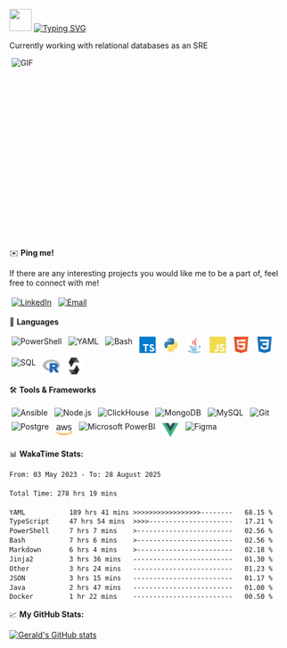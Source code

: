 <img src="https://media.giphy.com/media/hvRJCLFzcasrR4ia7z/giphy.gif" height="40px" width="40px"> [![Typing SVG](https://readme-typing-svg.demolab.com/?lines=Hi,+I'm+Gerald!;Nice+to+meet+you!&vCenter=true&size=25&width=300&height=35)](https://git.io/typing-svg)

Currently working with relational databases as an SRE

<img align="right" alt="GIF" src="https://github.com/abhisheknaiidu/abhisheknaiidu/blob/master/code.gif?raw=true" width="500" height="340" />

✉️ **Ping me!**

If there are any interesting projects you would like me to be a part of, feel free to connect with me!

<p align="left">
  <a href="https://www.linkedin.com/in/nggerald98/" target="_blank"> <img src="https://content.linkedin.com/content/dam/me/brand/en-us/brand-home/logos/In-Blue-Logo.png.original.png" title="LinkedIn" alt="LinkedIn" height="30" style="vertical-align:top; margin:4px"></a>
  <a href="mailto:ng.gerald.1998@gmail.com" target="_blank"> <img src="https://www.pikpng.com/pngl/b/194-1942846_mail-circle-icon-png-clipart.png" title="Email" alt="Email" height="30" style="vertical-align:top; margin:4px"></a>
</p>

🧰 **Languages**

<p align="left">
  <img src="https://gist.githubusercontent.com/fsackur/9e4f98aaa3ba3984407e92e62a5f63bd/raw/6c858c46726541b48ddaaebab29c41c07a196394/PowerShell.svg" height="30" alt="PowerShell" title="PowerShell" style="vertical-align:top; margin:4px" />
  <img src="https://freepngimg.com/icon/download/file/10375-yaml-file-format.png" height="30" alt="YAML" title="YAML" style="vertical-align:top; margin:4px" />
  <img src="https://upload.wikimedia.org/wikipedia/commons/thumb/4/4b/Bash_Logo_Colored.svg/512px-Bash_Logo_Colored.svg.png?20180723054350" height="30" alt="Bash" title="Bash" style="vertical-align:top; margin:4px" />
  <img src="https://raw.githubusercontent.com/devicons/devicon/1119b9f84c0290e0f0b38982099a2bd027a48bf1/icons/typescript/typescript-original.svg" height="30" alt="Typescript" title="Typescript" style="vertical-align:top; margin:4px" />
  <img src="https://raw.githubusercontent.com/devicons/devicon/1119b9f84c0290e0f0b38982099a2bd027a48bf1/icons/python/python-original.svg" height="30" alt="Python" title="Python" style="vertical-align:top; margin:4px" />
  <img src="https://raw.githubusercontent.com/devicons/devicon/1119b9f84c0290e0f0b38982099a2bd027a48bf1/icons/java/java-original.svg" height="30" alt="Java" title="Java" style="vertical-align:top; margin:4px" />
  <img src="https://raw.githubusercontent.com/devicons/devicon/1119b9f84c0290e0f0b38982099a2bd027a48bf1/icons/javascript/javascript-plain.svg" height="30" alt="Javascript" title="Javascript" style="vertical-align:top; margin:4px" />
  <img src="https://raw.githubusercontent.com/devicons/devicon/1119b9f84c0290e0f0b38982099a2bd027a48bf1/icons/html5/html5-original.svg" height="30" alt="HTML" title="HTML" style="vertical-align:top; margin:4px" />
  <img src="https://raw.githubusercontent.com/devicons/devicon/1119b9f84c0290e0f0b38982099a2bd027a48bf1/icons/css3/css3-plain.svg" height="30" alt="CSS" title="CSS" style="vertical-align:top; margin:4px" />
  <img src="https://w7.pngwing.com/pngs/167/148/png-transparent-microsoft-azure-sql-database-microsoft-sql-server-database-blue-text-logo-thumbnail.png" height="30" alt="SQL" title="SQL" style="vertical-align:top; margin:4px" />
  <img src="https://raw.githubusercontent.com/devicons/devicon/1119b9f84c0290e0f0b38982099a2bd027a48bf1/icons/r/r-original.svg" height="30" alt="R" title="R" style="vertical-align:top; margin:4px" />
  <img src="https://raw.githubusercontent.com/devicons/devicon/1119b9f84c0290e0f0b38982099a2bd027a48bf1/icons/solidity/solidity-original.svg" height="30" alt="Solidity" title="Solidity" style="vertical-align:top; margin:4px" />
</p>

🛠️ **Tools & Frameworks**

<p align="left">
  <img src="https://upload.wikimedia.org/wikipedia/commons/thumb/2/24/Ansible_logo.svg/256px-Ansible_logo.svg.png" height="30" alt="Ansible" title="Ansible" style="vertical-align:top; margin:4px" />
  <img src="https://seeklogo.com/images/N/nodejs-logo-FBE122E377-seeklogo.com.png" height="30" alt="Node.js" title="Node.js" style="vertical-align:top; margin:4px">
  <img src="https://upload.wikimedia.org/wikipedia/commons/0/0e/Clickhouse.png" height="30" alt="ClickHouse" title="ClickHouse" style="vertical-align:top; margin:4px" />
  <img src="https://cdn.jsdelivr.net/gh/devicons/devicon/icons/mongodb/mongodb-original.svg" height="30" alt="MongoDB" title="MongoDB" style="vertical-align:top; margin:4px" />
  <img src="https://www.svgrepo.com/show/303251/mysql-logo.svg" height="30" alt="MySQL" title="MySQL" style="vertical-align:top; margin:4px" />
  <img src="https://git-scm.com/images/logos/downloads/Git-Icon-1788C.png" height="30" alt="Git" title="Git" style="vertical-align:top; margin:4px">
  <img src="https://download.logo.wine/logo/PostgreSQL/PostgreSQL-Logo.wine.png" height="30" alt="Postgre" title="Postgre" style="vertical-align:top; margin:4px">
  <img src="https://raw.githubusercontent.com/devicons/devicon/1119b9f84c0290e0f0b38982099a2bd027a48bf1/icons/amazonwebservices/amazonwebservices-original.svg" height="30" alt="AWS Services" title="AWS Services" style="vertical-align:top; margin:4px">
  <img src="https://yt3.googleusercontent.com/ytc/AGIKgqODCV_jjMtQoQUvOCKwGBN27Ljos1oKONo8wDuzLA=s900-c-k-c0x00ffffff-no-rj" height="30" alt="Microsoft PowerBI" title="Microsoft PowerBI" style="vertical-align:top; margin:4px">
  <img src="https://raw.githubusercontent.com/devicons/devicon/1119b9f84c0290e0f0b38982099a2bd027a48bf1/icons/vuejs/vuejs-original.svg" height="30" alt="Vue.js" title="Vue.js" style="vertical-align:top; margin:4px">
  <img src="https://cdn.shopify.com/s/files/1/0284/7024/7555/products/figma2x_1048x.png?v=1591893627" height="30" alt="Figma" title="Figma" style="vertical-align:top; margin:4px">
</p>

📊 **WakaTime Stats:**

<!--START_SECTION:waka-->

```txt
From: 03 May 2023 - To: 28 August 2025

Total Time: 278 hrs 19 mins

YAML           189 hrs 41 mins >>>>>>>>>>>>>>>>>--------   68.15 %
TypeScript     47 hrs 54 mins  >>>>---------------------   17.21 %
PowerShell     7 hrs 7 mins    >------------------------   02.56 %
Bash           7 hrs 6 mins    >------------------------   02.56 %
Markdown       6 hrs 4 mins    >------------------------   02.18 %
Jinja2         3 hrs 36 mins   -------------------------   01.30 %
Other          3 hrs 24 mins   -------------------------   01.23 %
JSON           3 hrs 15 mins   -------------------------   01.17 %
Java           2 hrs 47 mins   -------------------------   01.00 %
Docker         1 hr 22 mins    -------------------------   00.50 %
```

<!--END_SECTION:waka-->

📈 **My GitHub Stats:**

[![Gerald's GitHub stats](https://github-readme-stats.vercel.app/api?username=gucci3682&show_icons=true&theme=transparent&count_private=true)](https://github.com/anuraghazra/github-readme-stats)
